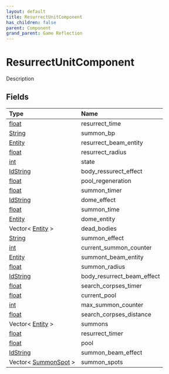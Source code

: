 ```yaml
---
layout: default
title: ResurrectUnitComponent
has_children: false
parent: Component
grand_parent: Game Reflection
---
```

# ResurrectUnitComponent
Description 

## Fields
| Type | Name |
|:-------------|:--------------|
| [float](/game-reflection/components/float.md) | resurrect_time |
| [String](/game-reflection/components/string.md) | summon_bp |
| [Entity](/game-reflection/classes/entity.md) | resurrect_beam_entity |
| [float](/game-reflection/components/float.md) | resurrect_radius |
| [int](/game-reflection/enums/int.md) | state |
| [IdString](/game-reflection/components/id_string.md) | body_ressurect_effect |
| [float](/game-reflection/components/float.md) | pool_regeneration |
| [float](/game-reflection/components/float.md) | summon_timer |
| [IdString](/game-reflection/components/id_string.md) | dome_effect |
| [float](/game-reflection/components/float.md) | summon_time |
| [Entity](/game-reflection/classes/entity.md) | dome_entity |
| Vector< [Entity](/game-reflection/classes/entity.md) > | dead_bodies |
| [String](/game-reflection/components/string.md) | summon_effect |
| [int](/game-reflection/enums/int.md) | current_summon_counter |
| [Entity](/game-reflection/classes/entity.md) | summont_beam_entity |
| [float](/game-reflection/components/float.md) | summon_radius |
| [IdString](/game-reflection/components/id_string.md) | body_resurrect_beam_effect |
| [float](/game-reflection/components/float.md) | search_corpses_timer |
| [float](/game-reflection/components/float.md) | current_pool |
| [int](/game-reflection/enums/int.md) | max_summon_counter |
| [float](/game-reflection/components/float.md) | search_corpses_distance |
| Vector< [Entity](/game-reflection/classes/entity.md) > | summons |
| [float](/game-reflection/components/float.md) | resurrect_timer |
| [float](/game-reflection/components/float.md) | pool |
| [IdString](/game-reflection/components/id_string.md) | summon_beam_effect |
| Vector< [SummonSpot](/game-reflection/classes/summon_spot.md) > | summon_spots |
